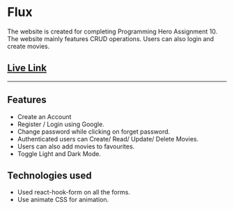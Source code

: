 # Flux

The website is created for completing Programming Hero Assignment 10. The website mainly features CRUD operations. Users can also login and create movies.

## [Live Link](https://flux-86bc5.web.app/)

---

## Features

- Create an Account
- Register / Login using Google.
- Change password while clicking on forget password.
- Authenticated users can Create/ Read/ Update/ Delete Movies.
- Users can also add movies to favourites.
- Toggle Light and Dark Mode.

## Technologies used

- Used react-hook-form on all the forms.
- Use animate CSS for animation.